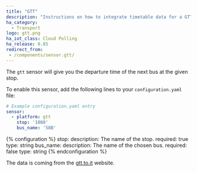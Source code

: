 ```yaml
---
title: "GTT"
description: "Instructions on how to integrate timetable data for a GTT stop within Home Assistant."
ha_category:
  - Transport
logo: gtt.png
ha_iot_class: Cloud Polling
ha_release: 0.85
redirect_from:
 - /components/sensor.gtt/
---
```



The `gtt` sensor will give you the departure time of the next bus at the given stop.

To enable this sensor, add the following lines to your `configuration.yaml` file:

```yaml
# Example configuration.yaml entry
sensor:
  - platform: gtt
    stop: '1080'
    bus_name: '58B'
```
{% configuration %}
stop:
  description: The name of the stop.
  required: true
  type: string
bus_name:
  description: The name of the chosen bus.
  required: false
  type: string
{% endconfiguration %}

The data is coming from the [gtt.to.it](http://www.gtt.to.it/cms/) website.
